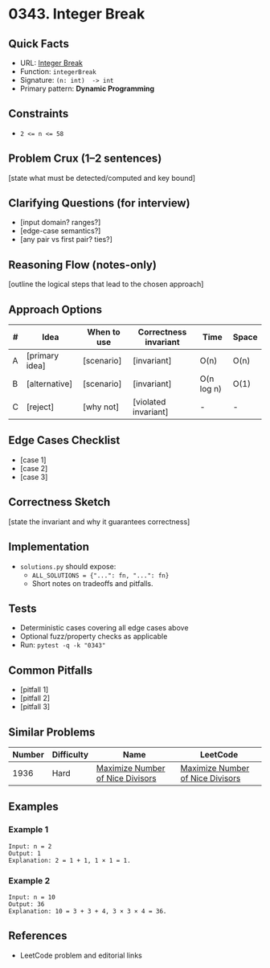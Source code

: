 # 0343. Integer Break

## Quick Facts

- URL: [Integer Break](https://leetcode.com/problems/integer-break/)
- Function: `integerBreak`
- Signature: `(n: int)  -> int`
- Primary pattern: **Dynamic Programming**

## Constraints

- `2 <= n <= 58`

## Problem Crux (1–2 sentences)

[state what must be detected/computed and key bound]

## Clarifying Questions (for interview)

- [input domain? ranges?]
- [edge-case semantics?]
- [any pair vs first pair? ties?]

## Reasoning Flow (notes-only)

[outline the logical steps that lead to the chosen approach]

## Approach Options

| # | Idea | When to use | Correctness invariant | Time | Space |
|---|------|-------------|-----------------------|------|-------|
| A | [primary idea] | [scenario] | [invariant] | O(n) | O(n) |
| B | [alternative] | [scenario] | [invariant] | O(n log n) | O(1) |
| C | [reject] | [why not] | [violated invariant] | - | - |

## Edge Cases Checklist

- [case 1]
- [case 2]
- [case 3]

## Correctness Sketch

[state the invariant and why it guarantees correctness]

## Implementation

- `solutions.py` should expose:
  - `ALL_SOLUTIONS = {"...": fn, "...": fn}`
  - Short notes on tradeoffs and pitfalls.

## Tests

- Deterministic cases covering all edge cases above
- Optional fuzz/property checks as applicable
- Run: `pytest -q -k "0343"`

## Common Pitfalls

- [pitfall 1]
- [pitfall 2]
- [pitfall 3]

## Similar Problems

| Number | Difficulty | Name | LeetCode |
|---|---|---|---|
| 1936 | Hard | [Maximize Number of Nice Divisors](../1936-maximize-number-of-nice-divisors/readme.md) | [Maximize Number of Nice Divisors](https://leetcode.com/problems/maximize-number-of-nice-divisors/) |

## Examples

### Example 1

```text
Input: n = 2
Output: 1
Explanation: 2 = 1 + 1, 1 × 1 = 1.
```

### Example 2

```text
Input: n = 10
Output: 36
Explanation: 10 = 3 + 3 + 4, 3 × 3 × 4 = 36.
```

## References

- LeetCode problem and editorial links

